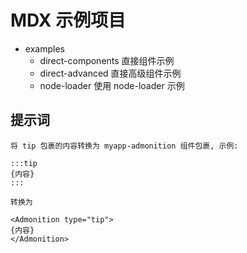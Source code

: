 # MDX  示例项目

- examples
  - direct-components 直接组件示例
  - direct-advanced 直接高级组件示例
  - node-loader 使用 node-loader 示例

## 提示词

```text
将 tip 包裹的内容转换为 myapp-admonition 组件包裹, 示例:

:::tip
{内容}
:::

转换为

<Admonition type="tip">
{内容}
</Admonition>
```